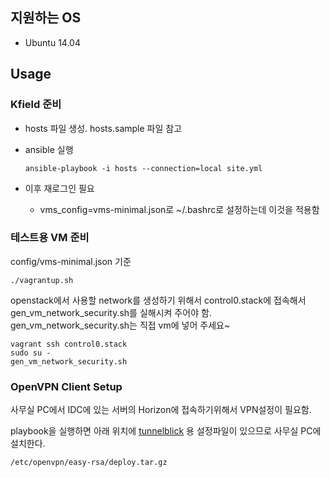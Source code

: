 ## 지원하는 OS

 * Ubuntu 14.04

## Usage
   

### Kfield 준비
   - hosts 파일 생성. hosts.sample 파일 참고
   - ansible 실행
   
     ```
	 ansible-playbook -i hosts --connection=local site.yml 
     ```
   - 이후 재로그인 필요
     - vms_config=vms-minimal.json로 ~/.bashrc로 설정하는데 이것을 적용함

### 테스트용 VM 준비
  config/vms-minimal.json 기준

	./vagrantup.sh
  
  openstack에서 사용할 network를 생성하기 위해서 control0.stack에 접속해서 gen_vm_network_security.sh를 실해시켜 주어야 함.
  gen_vm_network_security.sh는 직접 vm에 넣어 주세요~
      
    vagrant ssh control0.stack
    sudo su -
    gen_vm_network_security.sh
    
     
  
### OpenVPN Client Setup
사무실 PC에서 IDC에 있는 서버의 Horizon에 접속하기위해서 VPN설정이 필요함.

playbook을 실행하면 아래 위치에 [tunnelblick](https://code.google.com/p/tunnelblick/wiki/DownloadsEntry#Tunnelblick_Beta_Release) 용
설정파일이 있으므로 사무실 PC에 설치한다.

    /etc/openvpn/easy-rsa/deploy.tar.gz
